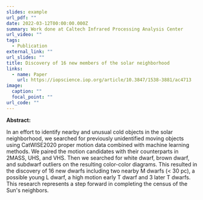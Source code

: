 ```yaml
---
slides: example
url_pdf: ""
date: 2022-03-12T00:00:00.000Z
summary: Work done at Caltech Infrared Processing Analysis Center
url_video: ""
tags:
  - Publication
external_link: ""
url_slides: ""
title: Discovery of 16 new members of the solar neighborhood
links:
  - name: Paper
    url: https://iopscience.iop.org/article/10.3847/1538-3881/ac4713
image:
  caption: ""
  focal_point: ""
url_code: ""
---
```

**Abstract:**

In an effort to identify nearby and unusual cold objects in the solar neighborhood, we searched for previously unidentified moving objects using CatWISE2020 proper motion data combined with machine learning methods. We paired the motion candidates with their counterparts in 2MASS, UHS, and VHS. Then we searched for white dwarf, brown dwarf, and subdwarf outliers on the resulting color-color diagrams. This resulted in the discovery of 16 new dwarfs including two nearby M dwarfs (< 30 pc), a possible young L dwarf, a high motion early T dwarf and 3 later T dwarfs. This research represents a step forward in completing the census of the Sun's neighbors.
